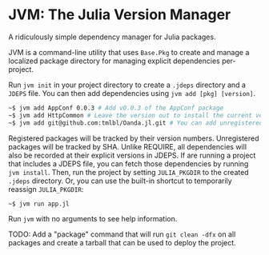 JVM: The Julia Version Manager
==============================

A ridiculously simple dependency manager for Julia packages.

JVM is a command-line utility that uses `Base.Pkg` to create and manage a
localized package directory for managing explicit dependencies per-project.

Run `jvm init` in your project directory to create a `.jdeps` directory and a
`JDEPS` file. You can then add dependencies using `jvm add [pkg] [version]`.

```bash
~$ jvm add AppConf 0.0.3 # Add v0.0.3 of the AppConf package
~$ jvm add HttpCommon # Leave the version out to install the current version
~$ jvm add git@github.com:tmlbl/Oanda.jl.git # You can add unregistered packages as well
```

Registered packages will be tracked by their version numbers. Unregistered
packages will be tracked by SHA. Unlike REQUIRE, all dependencies will also be
recorded at their explicit versions in JDEPS. If are running a project that
includes a JDEPS file, you can fetch those dependencies by running `jvm install`.
Then, run the project by setting `JULIA_PKGDIR` to the created `.jdeps`
directory. Or, you can use the built-in shortcut to temporarily reassign
`JULIA_PKGDIR`:

```bash
~$ jvm run app.jl
```

Run `jvm` with no arguments to see help information.

TODO: Add a "package" command that will run `git clean -dfx` on all packages and
create a tarball that can be used to deploy the project.
